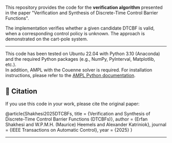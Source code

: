 This repository provides the code for the **verification algorithm** presented in the paper "Verification and Synthesis of Discrete-Time Control Barrier Functions".

The implementation verifies whether a given candidate DTCBF is valid, when a corresponding control policy is unknown. The approach is demonstrated on the cart-pole system. 

---


This code has been tested on Ubuntu 22.04 with Python 3.10 (Anaconda) and the required Python packages (e.g., NumPy, PyInterval, Matplotlib, etc.).  
In addition, AMPL with the Couenne solver is required. For installation instructions, please refer to the [AMPL Python documentation](https://dev.ampl.com/ampl/python/index.html).



## 🔹 Citation
If you use this code in your work, please cite the original paper:

@article{Shakhesi2025DTCBFs,
  title     = {Verification and Synthesis of Discrete-Time Control Barrier Functions (DTCBFs)},
  author    = {Erfan Shakhesi and W.P.M.H. (Maurice) Heemels and Alexander Katriniok},
  journal   = {IEEE Transactions on Automatic Control},
  year      = {2025}
}

---


